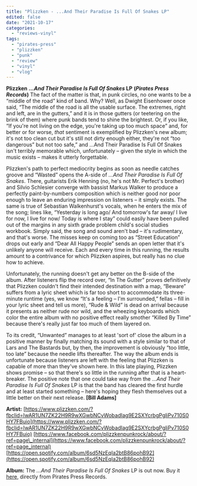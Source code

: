 ```yaml
---
title: "Plizzken - ...And Their Paradise Is Full Of Snakes LP"
edited: false
date: "2021-10-17"
categories:
  - "reviews-vinyl"
tags:
  - "pirates-press"
  - "plizzken"
  - "punk"
  - "review"
  - "vinyl"
  - "vlog"
---
```


**Plizzken** **_...And Their Paradise Is Full Of Snakes_ LP** **(_Pirates Press Records_)** The fact of the matter is that, in punk circles, no one wants to be a “middle of the road” kind of band. Why? Well, as Dwight Eisenhower once said, “The middle of the road is all the usable surface. The extremes, right and left, are in the gutters,” and it is in those gutters (or teetering on the brink of them) where punk bands tend to shine the brightest. Or, if you like, “If you're not living on the edge, you're taking up too much space” and, for better or for worse, _that_ sentiment is exemplified by Plizzken's new album; it's not too clean cut but it's still not dirty enough either, they're not “too dangerous” but not too safe,” and ...And Their Paradise Is Full Of Snakes isn't terribly memorable which, unfortunately – given the style in which the music exists – makes it utterly forgettable.

Plizzken's path to perfect mediocrity begins as soon as needle catches groove and “Wasted” opens the A-side of _...And Their Paradise Is Full Of Snakes_. There, guitarists Erik Henning (no, he's not Mr. Perfect's brother) and Silvio Schlesier converge with bassist Markus Walker to produce a perfectly paint-by-numbers composition which is neither good nor poor enough to leave an enduring impression on listeners – it simply exists. The same is true of Sebastian Walkenhurst's vocals, when he enters the mix of the song; lines like, “Yesterday is long ago/ And tomorrow's far away/ I live for now, I live for now/ Today is where I stay” could easily have been pulled out of the margins in any sixth grade problem child's social studies workbook. Simply said, the song and sound aren't bad – it's rudimentary, and that's worse. The misses keep on coming too as “Street Education” drops out early and “Dear All Happy People” sends an open letter that it's unlikely anyone will receive. Each and every time in this running, the results amount to a contrivance for which Plizzken aspires, but really has no clue how to achieve.

Unfortunately, the running doesn't get any better on the B-side of the album. After listeners flip the record over, “In The Gutter” proves definitively that Plizzken couldn't find their intended destination with a map, “Beware” suffers from a lyric sheet which is far too short to accommodate its three-minute runtime (yes, we know “It's a feeling – I'm surrounded,” fellas – fill in your lyric sheet and tell us more), “Rude & Wild” is dead on arrival because it presents as neither rude nor wild, and the wheezing keyboards which color the entire album with no positive effect really smother “Killed By Time” because there's really just far too much of them layered on.

To its credit, “Unwanted” manages to at least 'sort of' close the album in a positive manner by finally matching its sound with a style similar to that of Lars and The Bastards but, by then, the improvement is obviously “too little, too late” because the needle lifts thereafter. The way the album ends is unfortunate because listeners are left with the feeling that Plizzken is capable of more than they've shown here. In this late playing, Plizzken shows promise – so that there's so little in the running after that is a heart-breaker. The positive note that one could take way from the _...And Their Paradise Is Full Of Snakes_ LP is that the band has cleared the first hurdle and at least started something – here's hoping they flesh themselves out a little better on their next release. **\[Bill Adams\]**

**Artist:** [https://www.plizzken.com/?fbclid=IwAR1UN7ZK22H9R9wXGwbNCvWobadIag9E2SXYcrbgPgliPv710S0HY7FBuio](https://www.plizzken.com/?fbclid=IwAR1UN7ZK22H9R9wXGwbNCvWobadIag9E2SXYcrbgPgliPv710S0HY7FBuio) [https://www.facebook.com/plizzkenpunkrock/about/?ref=page\_internal](https://www.facebook.com/plizzkenpunkrock/about/?ref=page_internal) [https://open.spotify.com/album/6sd5NzEqIa2btB86pohB92](https://open.spotify.com/album/6sd5NzEqIa2btB86pohB92)

**Album:** The _...And Their Paradise Is Full Of Snakes_ LP is out now. Buy it [here](https://shop.piratespressrecords.com/products/plizzken-and-their-paradise-is-full-of-snakes-lp-cd), directly from Pirates Press Records.
